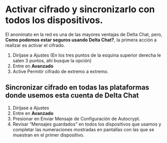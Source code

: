 # Activar cifrado y sincronizarlo con todos los dispositivos.

El anonimato en la red es una de las mayores ventajas de Delta Chat, pero, **Como podemos estar seguros usando Delta Chat?**, la primera acción a realizar es activar el cifrado.

1. Diríjase a Ajustes (En los tres puntos de la esquina superior derecha le salen 3 puntos, ahí busque la opción)
2. Entre en  **Avanzado**
3. Active Permitir cifrado de extremo a  extremo.


## Sincronizar cifrado en todas las plataformas donde usemos esta cuenta de Delta Chat

1. Diríjase a Ajustes
2. Entre en  **Avanzado**
3. Presionar en Enviar Mensaje de Configuración de Autocrypt.
4.  Revisar “Mensajes guardados” en todos los dispositivos que usamos y completar las numeraciones mostradas en pantallas con las que se muestran en el primer dispositivo.
